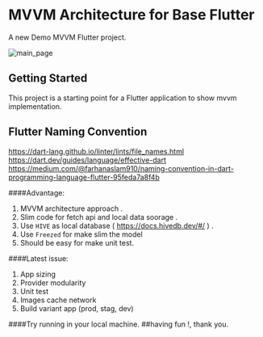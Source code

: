 # MVVM Architecture for Base Flutter

A new Demo MVVM Flutter project.

![main_page](https://user-images.githubusercontent.com/39822/196571012-10b20e85-6fa4-45a1-ab59-2c3772372399.jpeg)


## Getting Started

This project is a starting point for a Flutter application to show mvvm implementation.

## Flutter Naming Convention
https://dart-lang.github.io/linter/lints/file_names.html
https://dart.dev/guides/language/effective-dart
https://medium.com/@farhanaslam910/naming-convention-in-dart-programming-language-flutter-95feda7a8f4b

####Advantage:
1. MVVM architecture approach .
2. Slim code for fetch api and local data soorage .
3. Use `HIVE` as local database ( https://docs.hivedb.dev/#/ ) .
4. Use `Freezed` for make slim the model
5. Should be easy for make unit test.

####Latest issue:
1. App sizing
2. Provider modularity
3. Unit test
4. Images cache network
5. Build variant app (prod, stag, dev)


####Try running in your local machine. 
##having fun !,   thank you.